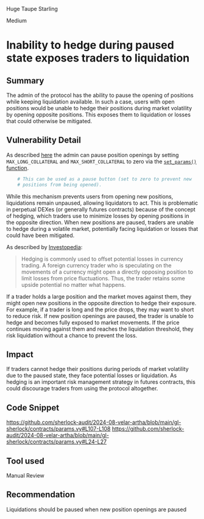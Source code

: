 Huge Taupe Starling

Medium

# Inability to hedge during paused state exposes traders to liquidation

## Summary
The admin of the protocol has the ability to pause the opening of positions while keeping liquidation available. In such a case, users with open positions would be unable to hedge their positions during market volatility by opening opposite positions. This exposes them to liquidation or losses that could otherwise be mitigated.

## Vulnerability Detail
As described [here](https://github.com/sherlock-audit/2024-08-velar-artha/blob/main/gl-sherlock/contracts/params.vy#L107) the admin can pause position openings by setting `MAX_LONG_COLLATERAL` and `MAX_SHORT_COLLATERAL` to zero via the [`set_params()` function](https://github.com/sherlock-audit/2024-08-velar-artha/blob/main/gl-sherlock/contracts/params.vy#L24-L27).
```python
    # This can be used as a pause button (set to zero to prevent new
    # positions from being opened).
```

While this mechanism prevents users from opening new positions, liquidations remain unpaused, allowing liquidators to act. This is problematic in perpetual DEXes (or generally futures contracts) because of the concept of hedging, which traders use to minimize losses by opening positions in the opposite direction. When new positions are paused, traders are unable to hedge during a volatile market, potentially facing liquidation or losses that could have been mitigated.

As described by [Investopedia](https://www.investopedia.com/terms/h/hedge.asp):
> Hedging is commonly used to offset potential losses in currency trading. A foreign currency trader who is speculating on the movements of a currency might open a directly opposing position to limit losses from price fluctuations. Thus, the trader retains some upside potential no matter what happens.

If a trader holds a large position and the market moves against them, they might open new positions in the opposite direction to hedge their exposure. For example, if a trader is long and the price drops, they may want to short to reduce risk. If new position openings are paused, the trader is unable to hedge and becomes fully exposed to market movements. If the price continues moving against them and reaches the liquidation threshold, they risk liquidation without a chance to prevent the loss.

## Impact
If traders cannot hedge their positions during periods of market volatility due to the paused state, they face potential losses or liquidation. As hedging is an important risk management strategy in futures contracts, this could discourage traders from using the protocol altogether.

## Code Snippet
https://github.com/sherlock-audit/2024-08-velar-artha/blob/main/gl-sherlock/contracts/params.vy#L107-L108
https://github.com/sherlock-audit/2024-08-velar-artha/blob/main/gl-sherlock/contracts/params.vy#L24-L27

## Tool used

Manual Review

## Recommendation
Liquidations should be paused when new position openings are paused